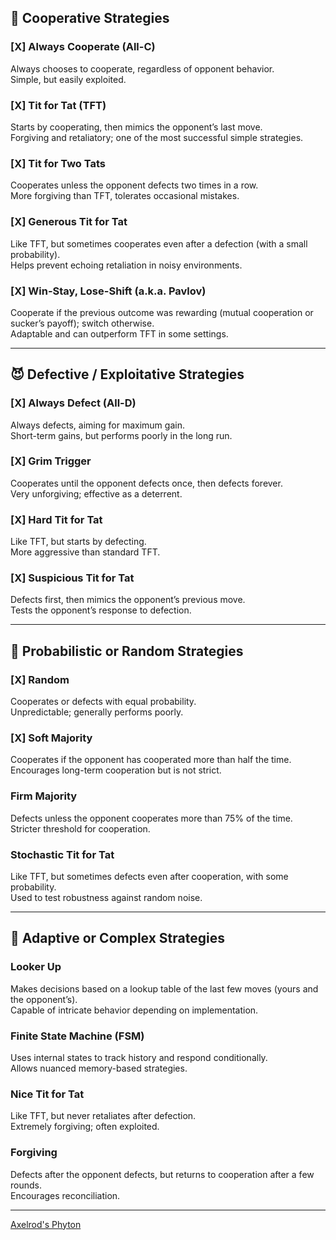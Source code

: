 ## 🤝 Cooperative Strategies

### [X] Always Cooperate (All-C)
Always chooses to cooperate, regardless of opponent behavior.  
Simple, but easily exploited.

### [X] Tit for Tat (TFT)
Starts by cooperating, then mimics the opponent’s last move.  
Forgiving and retaliatory; one of the most successful simple strategies.

### [X] Tit for Two Tats
Cooperates unless the opponent defects two times in a row.  
More forgiving than TFT, tolerates occasional mistakes.

### [X] Generous Tit for Tat
Like TFT, but sometimes cooperates even after a defection (with a small probability).  
Helps prevent echoing retaliation in noisy environments.

### [X] Win-Stay, Lose-Shift (a.k.a. Pavlov)
Cooperate if the previous outcome was rewarding (mutual cooperation or sucker’s payoff); switch otherwise.  
Adaptable and can outperform TFT in some settings.

---

## 😈 Defective / Exploitative Strategies

### [X] Always Defect (All-D)
Always defects, aiming for maximum gain.  
Short-term gains, but performs poorly in the long run.

### [X] Grim Trigger
Cooperates until the opponent defects once, then defects forever.  
Very unforgiving; effective as a deterrent.

### [X] Hard Tit for Tat
Like TFT, but starts by defecting.  
More aggressive than standard TFT.

### [X] Suspicious Tit for Tat
Defects first, then mimics the opponent’s previous move.  
Tests the opponent’s response to defection.

---

## 🔄 Probabilistic or Random Strategies

### [X] Random
Cooperates or defects with equal probability.  
Unpredictable; generally performs poorly.

### [X] Soft Majority
Cooperates if the opponent has cooperated more than half the time.  
Encourages long-term cooperation but is not strict.

### Firm Majority
Defects unless the opponent cooperates more than 75% of the time.  
Stricter threshold for cooperation.

### Stochastic Tit for Tat
Like TFT, but sometimes defects even after cooperation, with some probability.  
Used to test robustness against random noise.

---

## 🧠 Adaptive or Complex Strategies

### Looker Up
Makes decisions based on a lookup table of the last few moves (yours and the opponent’s).  
Capable of intricate behavior depending on implementation.

### Finite State Machine (FSM)
Uses internal states to track history and respond conditionally.  
Allows nuanced memory-based strategies.

### Nice Tit for Tat
Like TFT, but never retaliates after defection.  
Extremely forgiving; often exploited.

### Forgiving
Defects after the opponent defects, but returns to cooperation after a few rounds.  
Encourages reconciliation.

---
[Axelrod's Phyton](https://github.com/Axelrod-Python/Axelrod)